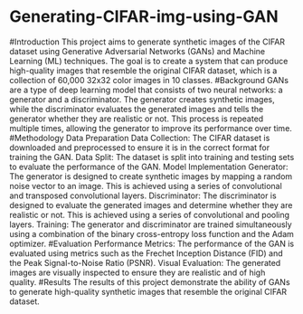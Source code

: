 # Generating-CIFAR-img-using-GAN

#Introduction
This project aims to generate synthetic images of the CIFAR dataset using Generative Adversarial Networks (GANs) and Machine Learning (ML) techniques. The goal is to create a system that can produce high-quality images that resemble the original CIFAR dataset, which is a collection of 60,000 32x32 color images in 10 classes.
#Background
GANs are a type of deep learning model that consists of two neural networks: a generator and a discriminator. The generator creates synthetic images, while the discriminator evaluates the generated images and tells the generator whether they are realistic or not. This process is repeated multiple times, allowing the generator to improve its performance over time.
#Methodology
Data Preparation
Data Collection: The CIFAR dataset is downloaded and preprocessed to ensure it is in the correct format for training the GAN.
Data Split: The dataset is split into training and testing sets to evaluate the performance of the GAN.
Model Implementation
Generator: The generator is designed to create synthetic images by mapping a random noise vector to an image. This is achieved using a series of convolutional and transposed convolutional layers.
Discriminator: The discriminator is designed to evaluate the generated images and determine whether they are realistic or not. This is achieved using a series of convolutional and pooling layers.
Training: The generator and discriminator are trained simultaneously using a combination of the binary cross-entropy loss function and the Adam optimizer.
#Evaluation
Performance Metrics: The performance of the GAN is evaluated using metrics such as the Frechet Inception Distance (FID) and the Peak Signal-to-Noise Ratio (PSNR).
Visual Evaluation: The generated images are visually inspected to ensure they are realistic and of high quality.
#Results
The results of this project demonstrate the ability of GANs to generate high-quality synthetic images that resemble the original CIFAR dataset.
